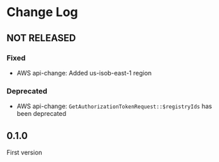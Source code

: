 # Change Log

## NOT RELEASED

### Fixed

- AWS api-change: Added us-isob-east-1 region

### Deprecated

- AWS api-change: `GetAuthorizationTokenRequest::$registryIds` has been deprecated

## 0.1.0

First version
